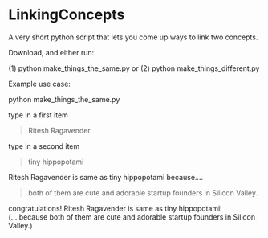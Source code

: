 # LinkingConcepts
A very short python script that lets you come up ways to link two concepts.

Download, and either run:

(1)  python make_things_the_same.py
or
(2) python make_things_different.py

Example use case:

python make_things_the_same.py

type in a first item 
>  Ritesh Ragavender

type in a second item 

> tiny hippopotami

Ritesh Ragavender is same as tiny hippopotami
because.... 

> both of them are cute and adorable startup founders in Silicon Valley.

congratulations! Ritesh Ragavender is same as tiny hippopotami! 
(....because both of them are cute and adorable startup founders in Silicon Valley.)
